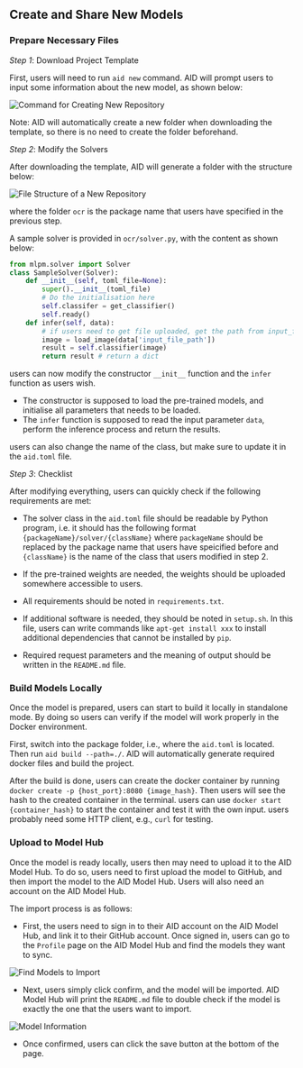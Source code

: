 ## Create and Share New Models

### Prepare Necessary Files

*Step 1*: Download Project Template

First, users will need to run ```aid new``` command. AID will prompt users to input some information about the new model, as shown below:

![Command for Creating New Repository](./images/new_repo.png)

Note: AID will automatically create a new folder when downloading the template, so there is no need to create the folder beforehand.

*Step 2*: Modify the Solvers

After downloading the template, AID will generate a folder with the structure below:

![File Structure of a New Repository](./images/newrepo_structure.png)

where the folder ```ocr``` is the package name that users have specified in the previous step.

A sample solver is provided in ```ocr/solver.py```, with the content as shown below:

```python
from mlpm.solver import Solver
class SampleSolver(Solver):
    def __init__(self, toml_file=None):
        super().__init__(toml_file)
        # Do the initialisation here
        self.classifer = get_classifier()
        self.ready()
    def infer(self, data):
        # if users need to get file uploaded, get the path from input_file_path in data
        image = load_image(data['input_file_path'])
        result = self.classifier(image)
        return result # return a dict
```

users can now modify the constructor ```__init__``` function and the ```infer``` function as users wish. 

* The constructor is supposed to load the pre-trained models, and initialise all parameters that needs to be loaded.
* The ```infer``` function is supposed to read the input parameter ```data```, perform the inference process and return the results.

users can also change the name of the class, but make sure to update it in the ```aid.toml``` file.


*Step 3*: Checklist

After modifying everything, users can quickly check if the following requirements are met:

* The solver class in the ```aid.toml``` file should be readable by Python program, i.e. it should has the following format ```{packageName}/solver/{className}``` where ```packageName``` should be replaced by the package name that users have speicified before and ```{className}``` is the name of the class that users modified in step 2.

* If the pre-trained weights are needed, the weights should be uploaded somewhere accessible to users.
* All requirements should be noted in ```requirements.txt```.
* If additional software is needed, they should be noted in ```setup.sh```. In this file, users can write commands like ```apt-get install xxx``` to install additional dependencies that cannot be installed by ```pip```.
* Required request parameters and the meaning of output should be written in the ```README.md``` file.

### Build Models Locally

Once the model is prepared, users can start to build it locally in standalone mode. By doing so users can verify if the model will work properly in the Docker environment.

First, switch into the package folder, i.e., where the ```aid.toml``` is located. Then run ```aid build --path=./```. AID will automatically generate required docker files and build the project.

After the build is done, users can create the docker container by running ```docker create -p {host_port}:8080 {image_hash}```. Then users will see the hash to the created container in the terminal. users can use ```docker start {container_hash}``` to start the container and test it with the own input. users probably need some HTTP client, e.g., ```curl``` for testing.


### Upload to Model Hub

Once the model is ready locally, users then may need to upload it to the AID Model Hub. To do so, users need to first upload the model to GitHub, and then import the model to the AID Model Hub. Users will also need an account on the AID Model Hub.

The import process is as follows:

* First, the users need to sign in to their AID account on the AID Model Hub, and link it to their GitHub account. Once signed in, users can go to the ```Profile``` page on the AID Model Hub and find the models they want to sync.

![Find Models to Import](./images/import_1.png)

* Next, users simply click confirm, and the model will be imported. AID Model Hub will print the ```README.md``` file to double check if the model is exactly the one that the users want to import.

![Model Information](./images/import_2.png)

* Once confirmed, users can click the save button at the bottom of the page.
